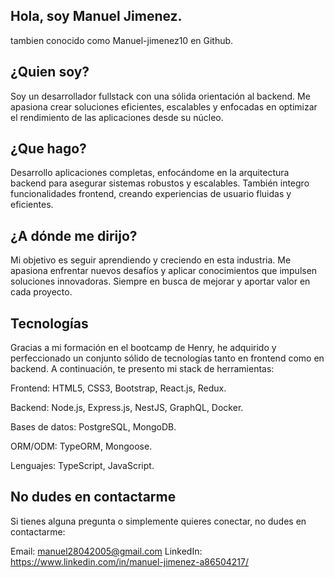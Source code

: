 ## Hola, soy Manuel Jimenez.
tambien conocido como Manuel-jimenez10 en Github.

## ¿Quien soy?

Soy un desarrollador fullstack con una sólida orientación al backend. Me apasiona crear soluciones eficientes, escalables y enfocadas en optimizar el rendimiento de las aplicaciones desde su núcleo.

## ¿Que hago? 

Desarrollo aplicaciones completas, enfocándome en la arquitectura backend para asegurar sistemas robustos y escalables. También integro funcionalidades frontend, creando experiencias de usuario fluidas y eficientes.

## ¿A dónde me dirijo?

Mi objetivo es seguir aprendiendo y creciendo en esta industria. Me apasiona enfrentar nuevos desafíos y aplicar conocimientos que impulsen soluciones innovadoras. Siempre en busca de mejorar y aportar valor en cada proyecto.

## Tecnologías
Gracias a mi formación en el bootcamp de Henry, he adquirido y perfeccionado un conjunto sólido de tecnologías tanto en frontend como en backend. A continuación, te presento mi stack de herramientas:

Frontend:
HTML5,
CSS3,
Bootstrap,
React.js,
Redux.

Backend:
Node.js,
Express.js,
NestJS,
GraphQL,
Docker.

Bases de datos:
PostgreSQL,
MongoDB.

ORM/ODM:
TypeORM,
Mongoose.

Lenguajes:
TypeScript,
JavaScript.

## No dudes en contactarme
Si tienes alguna pregunta o simplemente quieres conectar, no dudes en contactarme:

Email: manuel28042005@gmail.com
LinkedIn: https://www.linkedin.com/in/manuel-jimenez-a86504217/

<!--
**Manuel-jimenez10/Manuel-jimenez10** is a ✨ _special_ ✨ repository because its `README.md` (this file) appears on your GitHub profile.

Here are some ideas to get you started:

- 🔭 I’m currently working on ...
- 🌱 I’m currently learning ...
- 👯 I’m looking to collaborate on ...
- 🤔 I’m looking for help with ...
- 💬 Ask me about ...
- 📫 How to reach me: ...
- 😄 Pronouns: ...
- ⚡ Fun fact: ...
-->
